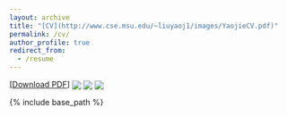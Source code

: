```yaml
---
layout: archive
title: "[CV](http://www.cse.msu.edu/~liuyaoj1/images/YaojieCV.pdf)"
permalink: /cv/
author_profile: true
redirect_from:
  - /resume
---
```

[[Download PDF](http://www.cse.msu.edu/~liuyaoj1/images/YaojieCV.pdf)]
<img align="center" src="http://www.cse.msu.edu/~liuyaoj1/images/cv_png/YaojieCV-1.png"> 
<img align="center" src="http://www.cse.msu.edu/~liuyaoj1/images/cv_png/YaojieCV-2.png"> 
<img align="center" src="http://www.cse.msu.edu/~liuyaoj1/images/cv_png/YaojieCV-3.png"> 

{% include base_path %}
